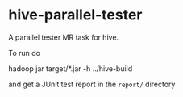 hive-parallel-tester
====================

A parallel tester MR task for hive.

To run do 

  hadoop jar target/*.jar -h ../hive-build 

and get a JUnit test report in the `report/` directory
